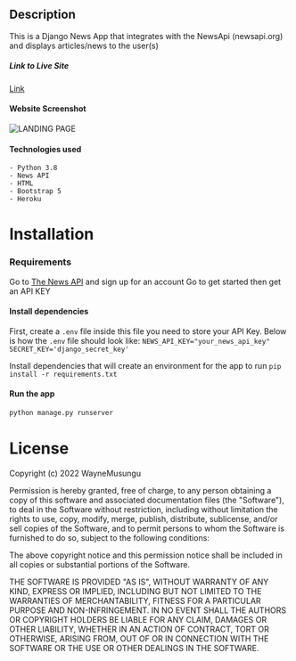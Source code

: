 ## Description 

This is a Django News App that integrates with the NewsApi (newsapi.org) and displays articles/news to the user(s)

##### Link to Live Site

[Link](https://twnews.herokuapp.com/)
 
#### Website Screenshot
![LANDING PAGE](theworldnews.png)


#### Technologies used
    - Python 3.8
    - News API
    - HTML
    - Bootstrap 5
    - Heroku


# Installation

### Requirements

Go to [The News API](https://newsapi.org/) and sign up for an account 
Go to get started then get an API KEY






#### Install dependencies
First, create a `.env` file inside this file you need to store your API Key. Below is how the `.env` file should look like:
`NEWS_API_KEY="your_news_api_key"`
`SECRET_KEY='django_secret_key'`

Install dependencies that will create an environment for the app to run
`pip install -r requirements.txt`


#### Run the app
```bash
python manage.py runserver
```

# License

Copyright (c) 2022 WayneMusungu

Permission is hereby granted, free of charge, to any person obtaining a copy
of this software and associated documentation files (the "Software"), to deal
in the Software without restriction, including without limitation the rights
to use, copy, modify, merge, publish, distribute, sublicense, and/or sell
copies of the Software, and to permit persons to whom the Software is
furnished to do so, subject to the following conditions:

The above copyright notice and this permission notice shall be included in all
copies or substantial portions of the Software.

THE SOFTWARE IS PROVIDED "AS IS", WITHOUT WARRANTY OF ANY KIND, EXPRESS OR
IMPLIED, INCLUDING BUT NOT LIMITED TO THE WARRANTIES OF MERCHANTABILITY,
FITNESS FOR A PARTICULAR PURPOSE AND NON-INFRINGEMENT. IN NO EVENT SHALL THE
AUTHORS OR COPYRIGHT HOLDERS BE LIABLE FOR ANY CLAIM, DAMAGES OR OTHER
LIABILITY, WHETHER IN AN ACTION OF CONTRACT, TORT OR OTHERWISE, ARISING FROM,
OUT OF OR IN CONNECTION WITH THE SOFTWARE OR THE USE OR OTHER DEALINGS IN THE
SOFTWARE.
